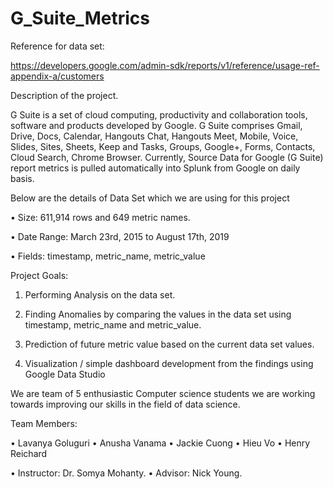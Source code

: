 # G_Suite_Metrics

Reference for data set:

https://developers.google.com/admin-sdk/reports/v1/reference/usage-ref-appendix-a/customers

Description of the project.

G Suite is a set of cloud computing, productivity and collaboration tools, software and products developed by Google. G Suite comprises Gmail, Drive, Docs, Calendar, Hangouts Chat, Hangouts Meet, Mobile, Voice, Slides, Sites, Sheets, Keep and Tasks, Groups, Google+, Forms, Contacts, Cloud Search, Chrome Browser.
Currently, Source Data for Google (G Suite) report metrics is pulled automatically into Splunk from Google on daily basis.

Below are the details of Data Set which we are using for this project

•	Size: 611,914 rows and 649 metric names.

•	Date Range: March 23rd, 2015 to August 17th, 2019

•	Fields: timestamp, metric_name, metric_value

Project Goals: 

1.	Performing Analysis on the data set.

2.	Finding Anomalies by comparing the values in the data set using timestamp, metric_name and metric_value.

3.	Prediction of future metric value based on the current data set values.

4.	Visualization / simple dashboard development from the findings using Google Data Studio 

We are team of 5 enthusiastic Computer science students we are working towards improving our skills in the field of data science.   

Team Members: 

•	Lavanya Goluguri 
•	Anusha Vanama 
•	Jackie Cuong 
•	Hieu Vo 
•	Henry Reichard

•	Instructor: Dr. Somya Mohanty.
•	Advisor: Nick Young.

